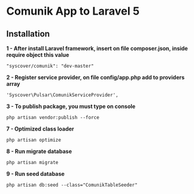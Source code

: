 # Comunik App to Laravel 5

## Installation

**1 - After install Laravel framework, insert on file composer.json, inside require object this value**
```
"syscover/comunik": "dev-master"

```

**2 - Register service provider, on file config/app.php add to providers array**

```
'Syscover\Pulsar\ComunikServiceProvider',

```

**3 - To publish package, you must type on console**

```
php artisan vendor:publish --force

```

**7 - Optimized class loader**

```
php artisan optimize

```

**8 - Run migrate database**

```
php artisan migrate
```

**9 - Run seed database**

```
php artisan db:seed --class="ComunikTableSeeder"
```